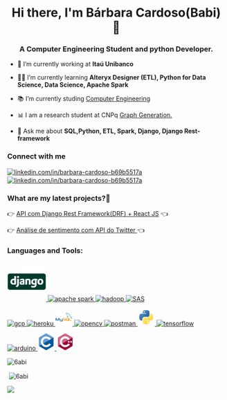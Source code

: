 <h1 align="center">Hi there, I'm Bárbara Cardoso(Babi) 👋</h1>
<h3 align="center">A Computer Engineering Student and python Developer.</h3>

- 🔭 I’m currently working at **Itaú Unibanco**

- 👨‍💻 I’m currently learning **Alteryx Designer (ETL), Python for Data Science, Data Science, Apache Spark**

- 📚 I’m currently studing [Computer Engineering](https://www.sp.senac.br/graduacao/curso/bacharelado/engenharia-de-computacao)

- 📊 I am a research student at CNPq [Graph Generation.](https://github.com/6abi/grafos)

- 💬 Ask me about **SQL,Python, ETL, Spark, Django, Django Rest-framework**


<h3 align="left">Connect with me</h3>
<p align="left">
<a href="https://www.linkedin.com/in/babi-cardoso/" target="_blank"><img align="center" src="https://img.shields.io/badge/LinkedIn-0077B5?style=for-the-badge&logo=linkedin&logoColor=white" alt="linkedin.com/in/barbara-cardoso-b69b5517a" height="40" width="110" /></a>
 <a href="mailto: 6abi.cardoso@gmail.com" target="_blank"><img align="center" src="https://img.shields.io/badge/Gmail-D14836?style=for-the-badge&logo=gmail&logoColor=white" alt="linkedin.com/in/barbara-cardoso-b69b5517a" height="40" width="110" /></a>
</p>



<h3 align="left">What are my latest projects?👀</h3>
<p align="left">
👉 <a href="https://github.com/6abi/rest-api-djando-quiz" target="_blank">API com Django Rest Framework(DRF) + React JS</a> 👈
</p>
<p align="left">
👉 <a href="https://github.com/6abi/bootcamp-dados-igti/blob/master/semana03/socket_twitter.ipynb" target="_blank">Análise de sentimento com API do Twitter </a> 👈
</p>

<h3 align="left">Languages and Tools:</h3>
   <a href="https://www.djangoproject.com/" target="_blank"> <img src="https://raw.githubusercontent.com/devicons/devicon/master/icons/django/django-original.svg" alt="django" width="90" height="90"/> </a> 
  <a href="https://spark.apache.org/" target="_blank"> <img src="https://www.vectorlogo.zone/logos/apache_spark/apache_spark-ar21.svg" alt="apache spark" width="90" height="90"/> </a> 
    <a href="https://hadoop.apache.org/" target="_blank"> <img src="https://www.vectorlogo.zone/logos/apache_hadoop/apache_hadoop-icon.svg" alt="hadoop" width="90" height="90"/> </a> 
     <a href="https://www.sas.com/pt_br/home.html" target="_blank"> <img src="https://www.vectorlogo.zone/logos/sas/sas-ar21.svg" alt="SAS" width="90" height="90"/> </a> 
     
  <a href="https://cloud.google.com" target="_blank"> <img src="https://www.vectorlogo.zone/logos/google_cloud/google_cloud-icon.svg" alt="gcp" width="40" height="40"/> </a> <a href="https://heroku.com" target="_blank"> <img src="https://www.vectorlogo.zone/logos/heroku/heroku-icon.svg" alt="heroku" width="40" height="40"/> </a> 
 <a href="https://www.mysql.com/" target="_blank"> <img src="https://raw.githubusercontent.com/devicons/devicon/master/icons/mysql/mysql-original-wordmark.svg" alt="mysql" width="40" height="40"/> </a> <a href="https://opencv.org/" target="_blank"> <img src="https://www.vectorlogo.zone/logos/opencv/opencv-icon.svg" alt="opencv" width="40" height="40"/> </a> <a href="https://postman.com" target="_blank"> <img src="https://www.vectorlogo.zone/logos/getpostman/getpostman-icon.svg" alt="postman" width="40" height="40"/> </a> <a href="https://www.python.org" target="_blank"> <img src="https://raw.githubusercontent.com/devicons/devicon/master/icons/python/python-original.svg" alt="python" width="40" height="40"/> </a> <a href="https://www.tensorflow.org" target="_blank"> <img src="https://www.vectorlogo.zone/logos/tensorflow/tensorflow-icon.svg" alt="tensorflow" width="40" height="40"/> </a> 
 <p align="left"> <a href="https://www.arduino.cc/" target="_blank"> <img src="https://cdn.worldvectorlogo.com/logos/arduino-1.svg" alt="arduino" width="40" height="40"/> </a> <a href="https://www.cprogramming.com/" target="_blank"> <img src="https://raw.githubusercontent.com/devicons/devicon/master/icons/c/c-original.svg" alt="c" width="40" height="40"/> </a> <a href="https://www.w3schools.com/cpp/" target="_blank"> <img src="https://raw.githubusercontent.com/devicons/devicon/master/icons/cplusplus/cplusplus-original.svg" alt="cplusplus" width="40" height="40"/> </a>
 </p>

<p><img align="center" src="https://github-readme-stats.vercel.app/api/top-langs?username=6abi&show_icons=true&theme=dark&title_color=2eda0b&text_color=ffffff&bg_color=181b51&locale=en&layout=compact" alt="6abi" /></p>

<p>&nbsp;<img align="center" src="https://github-readme-stats.vercel.app/api?username=6abi&show_icons=true&theme=dark&title_color=2eda0b&text_color=ffffff&bg_color=191853&locale=en" alt="6abi" /></p>

![](https://komarev.com/ghpvc/?username=6abi&color=brightgreen&style=plastic)

